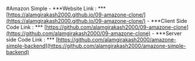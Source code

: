 #Amazon Simple
     - ***Website Link : *** [https://alamgirakash2000.github.io/09-amazone-clone/](https://alamgirakash2000.github.io/09-amazone-clone/) 
     - ***Client Side Code Link : *** [https://github.com/alamgirakash2000/09-amazone-clone](https://github.com/alamgirakash2000/09-amazone-clone)
     - ***Server side Code Link : *** [https://github.com/alamgirakash2000/amazone-simple-backend](https://github.com/alamgirakash2000/amazone-simple-backend)

